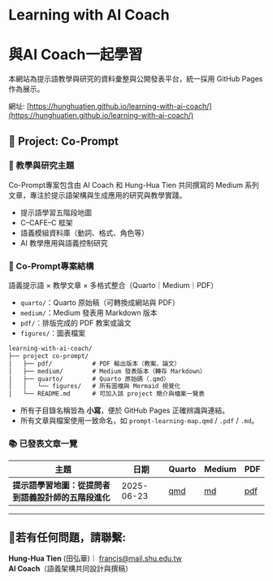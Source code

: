 # Learning with AI Coach
# 與AI Coach一起學習

本網站為提示語教學與研究的資料彙整與公開發表平台，統一採用 GitHub Pages作為展示。

網址:  [https://hunghuatien.github.io/learning-with-ai-coach/](https://hunghuatien.github.io/learning-with-ai-coach/)



## 📁 Project: Co-Prompt 

### 🧠 教學與研究主題

Co-Prompt專案包含由 AI Coach 和 Hung-Hua Tien 共同撰寫的 Medium 系列文章，專注於提示語架構與生成應用的研究與教學實踐。

- 提示語學習五階段地圖
- C–CAFE–C 框架
- 語義模組資料庫（動詞、格式、角色等）
- AI 教學應用與語義控制研究

### 📁  Co-Prompt專案結構 

語義提示語 × 教學文章 × 多格式整合（Quarto｜Medium｜PDF）

- `quarto/`：Quarto 原始稿（可轉換成網站與 PDF）
- `medium/`：Medium 發表用 Markdown 版本
- `pdf/`：排版完成的 PDF 教案或論文
- `figures/`：圖表檔案

```markdown
learning-with-ai-coach/
├── project co-prompt/
│   ├── pdf/           # PDF 輸出版本（教案、論文）
│   ├── medium/        # Medium 發表版本（轉存 Markdown）
│   ├── quarto/        # Quarto 原始碼（.qmd）
│   │   └── figures/   # 所有圖檔與 Mermaid 視覺化
│   └── README.md      # 可加入該 project 簡介與檔案一覽表

```

- 所有子目錄名稱皆為 **小寫**，便於 GitHub Pages 正確辨識與連結。
- 所有文章與檔案使用一致命名，如 `prompt-learning-map.qmd` / `.pdf` / `.md`。

### 📚 已發表文章一覽

| 主題                                                 | 日期       | Quarto                                | Medium                              | PDF                                |
| ---------------------------------------------------- | ---------- | ------------------------------------- | ----------------------------------- | ---------------------------------- |
| **提示語學習地圖：從提問者到語義設計師的五階段進化** | 2025-06-23 | [qmd](quarto/prompt-learning-map.qmd) | [md](medium/prompt-learning-map.md) | [pdf](pdf/prompt-learning-map.pdf) |

---



## 📧若有任何問題，請聯繫: 

**Hung-Hua Tien** (田弘華)｜ francis@mail.shu.edu.tw  
**AI Coach**（語義架構共同設計與撰稿）


